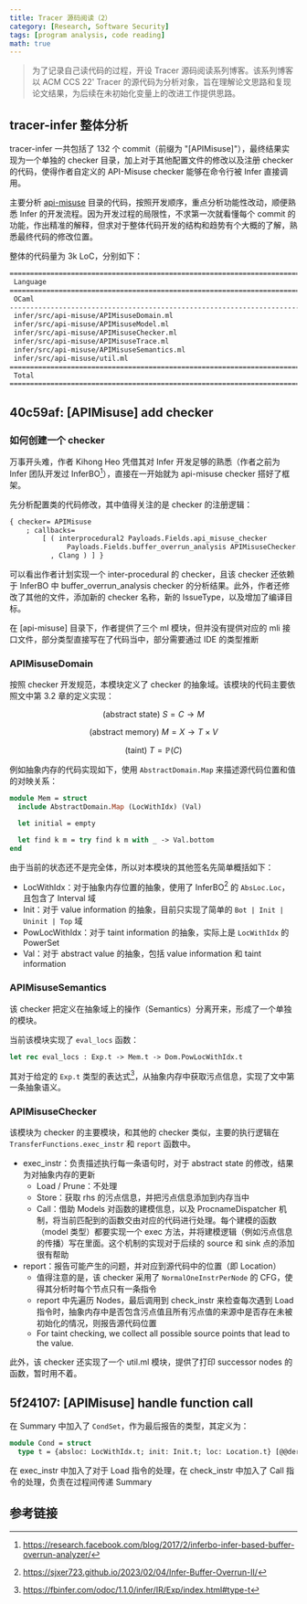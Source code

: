 ```yaml
---
title: Tracer 源码阅读（2）
category: [Research, Software Security]
tags: [program analysis, code reading]
math: true
---
```


> 为了记录自己读代码的过程，开设 Tracer 源码阅读系列博客。该系列博客以 ACM CCS 22' Tracer 的源代码为分析对象，旨在理解论文思路和复现论文结果，为后续在未初始化变量上的改进工作提供思路。

## tracer-infer 整体分析

tracer-infer 一共包括了 132 个 commit（前缀为 "[APIMisuse]"），最终结果实现为一个单独的 checker 目录，加上对于其他配置文件的修改以及注册 checker 的代码，使得作者自定义的 API-Misuse checker 能够在命令行被 Infer 直接调用。

主要分析 [api-misuse](https://github.com/prosyslab/tracer-infer/tree/master/infer/src/api-misuse) 目录的代码，按照开发顺序，重点分析功能性改动，顺便熟悉 Infer 的开发流程。因为开发过程的局限性，不求第一次就看懂每个 commit 的功能，作出精准的解释，但求对于整体代码开发的结构和趋势有个大概的了解，熟悉最终代码的修改位置。

整体的代码量为 3k LoC，分别如下：

```bash
======================================================================================================================================================================================================================================
 Language                                                                                                                                                                   Files        Lines         Code     Comments       Blanks
======================================================================================================================================================================================================================================
 OCaml                                                                                                                                                                          6         3284         2802           17          465
--------------------------------------------------------------------------------------------------------------------------------------------------------------------------------------------------------------------------------------
 infer/src/api-misuse/APIMisuseDomain.ml                                                                                                                                                  1109          876            2          231
 infer/src/api-misuse/APIMisuseModel.ml                                                                                                                                                   1009          889            2          118
 infer/src/api-misuse/APIMisuseChecker.ml                                                                                                                                                  692          631           10           51
 infer/src/api-misuse/APIMisuseTrace.ml                                                                                                                                                    243          202            2           39
 infer/src/api-misuse/APIMisuseSemantics.ml                                                                                                                                                222          196            1           25
 infer/src/api-misuse/util.ml                                                                                                                                                                9            8            0            1
======================================================================================================================================================================================================================================
 Total                                                                                                                                                                          6         3284         2802           17          465
======================================================================================================================================================================================================================================
```

## 40c59af: [APIMisuse] add checker

### 如何创建一个 checker

万事开头难，作者 Kihong Heo 凭借其对 Infer 开发足够的熟悉（作者之前为 Infer 团队开发过 InferBO[^inferbo]），直接在一开始就为 api-misuse checker 搭好了框架。

先分析配置类的代码修改，其中值得关注的是 checker 的注册逻辑：

```ocaml
{ checker= APIMisuse
    ; callbacks=
        [ ( interprocedural2 Payloads.Fields.api_misuse_checker
              Payloads.Fields.buffer_overrun_analysis APIMisuseChecker.checker
          , Clang ) ] }
```

可以看出作者计划实现一个 inter-procedural 的 checker，且该 checker 还依赖于 InferBO 中 buffer_overrun_analysis checker 的分析结果。此外，作者还修改了其他的文件，添加新的 checker 名称，新的 IssueType，以及增加了编译目标。

在 [api-misuse] 目录下，作者提供了三个 ml 模块，但并没有提供对应的 mli 接口文件，部分类型直接写在了代码当中，部分需要通过 IDE 的类型推断

### APIMisuseDomain

按照 checker 开发规范，本模块定义了 checker 的抽象域。该模块的代码主要依照文中第 3.2 章的定义实现：

$$\text{(abstract state) } S = C \rightarrow M$$

$$\text{(abstract memory) } M = X \rightarrow T \times V$$

$$\text{(taint) } T = \mathbb{P} (C)$$

例如抽象内存的代码实现如下，使用 `AbstractDomain.Map` 来描述源代码位置和值的对映关系：

```ocaml
module Mem = struct
  include AbstractDomain.Map (LocWithIdx) (Val)

  let initial = empty

  let find k m = try find k m with _ -> Val.bottom
end
```

由于当前的状态还不是完全体，所以对本模块的其他签名先简单概括如下：

- LocWithIdx：对于抽象内存位置的抽象，使用了 InferBO[^bufferoverrun] 的 `AbsLoc.Loc`，且包含了 Interval 域
- Init：对于 value information 的抽象，目前只实现了简单的 `Bot | Init | Uninit | Top` 域
- PowLocWithIdx：对于 taint information 的抽象，实际上是 `LocWithIdx` 的 PowerSet
- Val：对于 abstract value 的抽象，包括 value information 和 taint information 

### APIMisuseSemantics

该 checker 把定义在抽象域上的操作（Semantics）分离开来，形成了一个单独的模块。

当前该模块实现了 `eval_locs` 函数：

```ocaml
let rec eval_locs : Exp.t -> Mem.t -> Dom.PowLocWithIdx.t
```

其对于给定的 `Exp.t` 类型的表达式[^exp]，从抽象内存中获取污点信息，实现了文中第一条抽象语义。

### APIMisuseChecker

该模块为 checker 的主要模块，和其他的 checker 类似，主要的执行逻辑在 `TransferFunctions.exec_instr` 和 `report` 函数中。

- exec_instr：负责描述执行每一条语句时，对于 abstract state 的修改，结果为对抽象内存的更新
  - Load / Prune：不处理
  - Store：获取 rhs 的污点信息，并把污点信息添加到内存当中
  - Call：借助 Models 对函数的建模信息，以及 ProcnameDispatcher 机制，将当前匹配到的函数交由对应的代码进行处理。每个建模的函数（model 类型）都要实现一个 exec 方法，并将建模逻辑（例如污点信息的传播）写在里面。这个机制的实现对于后续的 source 和 sink 点的添加很有帮助
- report：报告可能产生的问题，并对应到源代码中的位置（即 Location）
  - 值得注意的是，该 checker 采用了 `NormalOneInstrPerNode` 的 CFG，使得其分析时每个节点只有一条指令
  - report 中先遍历 Nodes，最后调用到 check_instr 来检查每次遇到 Load 指令时，抽象内存中是否包含污点值且所有污点值的来源中是否存在未被初始化的情况，则报告源代码位置
  - For taint checking, we collect all possible source points that lead to the value.


此外，该 checker 还实现了一个 util.ml 模块，提供了打印 successor nodes 的函数，暂时用不着。

## 5f24107: [APIMisuse] handle function call

在 Summary 中加入了 `CondSet`，作为最后报告的类型，其定义为：

```ocaml
module Cond = struct
  type t = {absloc: LocWithIdx.t; init: Init.t; loc: Location.t} [@@deriving compare]
```

在 exec_instr 中加入了对于 Load 指令的处理，在 check_instr 中加入了 Call 指令的处理，负责在过程间传递 Summary

## 参考链接

[^inferbo]: https://research.facebook.com/blog/2017/2/inferbo-infer-based-buffer-overrun-analyzer/
[^bufferoverrun]: https://sjxer723.github.io/2023/02/04/Infer-Buffer-Overrun-II/
[^exp]: https://fbinfer.com/odoc/1.1.0/infer/IR/Exp/index.html#type-t